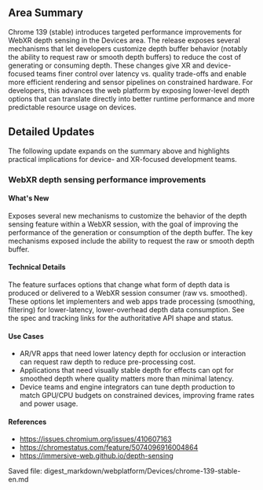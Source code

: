 ## Area Summary

Chrome 139 (stable) introduces targeted performance improvements for WebXR depth sensing in the Devices area. The release exposes several mechanisms that let developers customize depth buffer behavior (notably the ability to request raw or smooth depth buffers) to reduce the cost of generating or consuming depth. These changes give XR and device-focused teams finer control over latency vs. quality trade-offs and enable more efficient rendering and sensor pipelines on constrained hardware. For developers, this advances the web platform by exposing lower-level depth options that can translate directly into better runtime performance and more predictable resource usage on devices.

## Detailed Updates

The following update expands on the summary above and highlights practical implications for device- and XR-focused development teams.

### WebXR depth sensing performance improvements

#### What's New
Exposes several new mechanisms to customize the behavior of the depth sensing feature within a WebXR session, with the goal of improving the performance of the generation or consumption of the depth buffer. The key mechanisms exposed include the ability to request the raw or smooth depth buffer.

#### Technical Details
The feature surfaces options that change what form of depth data is produced or delivered to a WebXR session consumer (raw vs. smoothed). These options let implementers and web apps trade processing (smoothing, filtering) for lower-latency, lower-overhead depth data consumption. See the spec and tracking links for the authoritative API shape and status.

#### Use Cases
- AR/VR apps that need lower latency depth for occlusion or interaction can request raw depth to reduce pre-processing cost.  
- Applications that need visually stable depth for effects can opt for smoothed depth where quality matters more than minimal latency.  
- Device teams and engine integrators can tune depth production to match GPU/CPU budgets on constrained devices, improving frame rates and power usage.

#### References
- https://issues.chromium.org/issues/410607163
- https://chromestatus.com/feature/5074096916004864
- https://immersive-web.github.io/depth-sensing

Saved file: digest_markdown/webplatform/Devices/chrome-139-stable-en.md